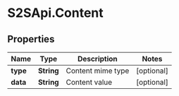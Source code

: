 # S2SApi.Content

## Properties

Name | Type | Description | Notes
------------ | ------------- | ------------- | -------------
**type** | **String** | Content mime type | [optional] 
**data** | **String** | Content value | [optional] 


